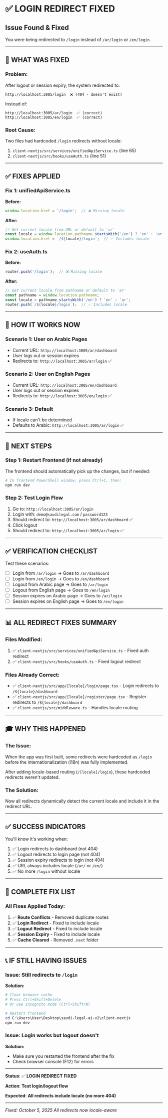 # ✅ LOGIN REDIRECT FIXED

## Issue Found & Fixed

You were being redirected to `/login` instead of `/ar/login` or `/en/login`.

---

## 🔧 WHAT WAS FIXED

### Problem:
After logout or session expiry, the system redirected to:
```
http://localhost:3005/login  ❌ (404 - doesn't exist)
```

Instead of:
```
http://localhost:3005/ar/login  ✅ (correct)
http://localhost:3005/en/login  ✅ (correct)
```

### Root Cause:
Two files had hardcoded `/login` redirects without locale:
1. `client-nextjs/src/services/unifiedApiService.ts` (line 65)
2. `client-nextjs/src/hooks/useAuth.ts` (line 51)

---

## ✅ FIXES APPLIED

### Fix 1: unifiedApiService.ts
**Before:**
```typescript
window.location.href = '/login';  // ❌ Missing locale
```

**After:**
```typescript
// Get current locale from URL or default to 'ar'
const locale = window.location.pathname.startsWith('/en') ? 'en' : 'ar';
window.location.href = `/${locale}/login`;  // ✅ Includes locale
```

### Fix 2: useAuth.ts
**Before:**
```typescript
router.push('/login');  // ❌ Missing locale
```

**After:**
```typescript
// Get current locale from pathname or default to 'ar'
const pathname = window.location.pathname;
const locale = pathname.startsWith('/en') ? 'en' : 'ar';
router.push(`/${locale}/login`);  // ✅ Includes locale
```

---

## 🎯 HOW IT WORKS NOW

### Scenario 1: User on Arabic Pages
- Current URL: `http://localhost:3005/ar/dashboard`
- User logs out or session expires
- Redirects to: `http://localhost:3005/ar/login` ✅

### Scenario 2: User on English Pages
- Current URL: `http://localhost:3005/en/dashboard`
- User logs out or session expires
- Redirects to: `http://localhost:3005/en/login` ✅

### Scenario 3: Default
- If locale can't be determined
- Defaults to Arabic: `http://localhost:3005/ar/login` ✅

---

## 🚀 NEXT STEPS

### Step 1: Restart Frontend (if not already)

The frontend should automatically pick up the changes, but if needed:

```powershell
# In frontend PowerShell window, press Ctrl+C, then:
npm run dev
```

### Step 2: Test Login Flow

1. Go to: `http://localhost:3005/ar/login`
2. Login with: `demo@saudilegal.com` / `password123`
3. Should redirect to: `http://localhost:3005/ar/dashboard` ✅
4. Click logout
5. Should redirect to: `http://localhost:3005/ar/login` ✅

---

## ✅ VERIFICATION CHECKLIST

Test these scenarios:

- [ ] Login from `/ar/login` → Goes to `/ar/dashboard`
- [ ] Login from `/en/login` → Goes to `/en/dashboard`
- [ ] Logout from Arabic page → Goes to `/ar/login`
- [ ] Logout from English page → Goes to `/en/login`
- [ ] Session expires on Arabic page → Goes to `/ar/login`
- [ ] Session expires on English page → Goes to `/en/login`

---

## 📊 ALL REDIRECT FIXES SUMMARY

### Files Modified:
1. ✅ `client-nextjs/src/services/unifiedApiService.ts` - Fixed auth redirect
2. ✅ `client-nextjs/src/hooks/useAuth.ts` - Fixed logout redirect

### Files Already Correct:
- ✅ `client-nextjs/src/app/[locale]/login/page.tsx` - Login redirects to `/${locale}/dashboard`
- ✅ `client-nextjs/src/app/[locale]/register/page.tsx` - Register redirects to `/${locale}/dashboard`
- ✅ `client-nextjs/src/middleware.ts` - Handles locale routing

---

## 🎓 WHY THIS HAPPENED

### The Issue:
When the app was first built, some redirects were hardcoded as `/login` before the internationalization (i18n) was fully implemented.

After adding locale-based routing (`/[locale]/login`), these hardcoded redirects weren't updated.

### The Solution:
Now all redirects dynamically detect the current locale and include it in the redirect URL.

---

## ✅ SUCCESS INDICATORS

You'll know it's working when:

1. ✅ Login redirects to dashboard (not 404)
2. ✅ Logout redirects to login page (not 404)
3. ✅ Session expiry redirects to login (not 404)
4. ✅ URL always includes locale (`/ar/` or `/en/`)
5. ✅ No more `/login` without locale

---

## 🎯 COMPLETE FIX LIST

### All Fixes Applied Today:

1. ✅ **Route Conflicts** - Removed duplicate routes
2. ✅ **Login Redirect** - Fixed to include locale
3. ✅ **Logout Redirect** - Fixed to include locale
4. ✅ **Session Expiry** - Fixed to include locale
5. ✅ **Cache Cleared** - Removed `.next` folder

---

## 📞 IF STILL HAVING ISSUES

### Issue: Still redirects to `/login`

**Solution:**
```powershell
# Clear browser cache
# Press Ctrl+Shift+Delete
# Or use incognito mode (Ctrl+Shift+N)

# Restart frontend
cd C:\Users\User\Desktop\saudi-legal-ai-v2\client-nextjs
npm run dev
```

### Issue: Login works but logout doesn't

**Solution:**
- Make sure you restarted the frontend after the fix
- Check browser console (F12) for errors

---

**Status**: ✅ **LOGIN REDIRECT FIXED**

**Action**: **Test login/logout flow**

**Expected**: **All redirects include locale (no more 404)**

---

*Fixed: October 5, 2025*
*All redirects now locale-aware*
